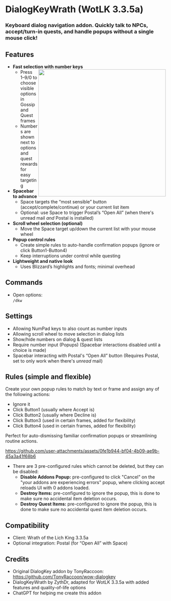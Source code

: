 # DialogKeyWrath (WotLK 3.3.5a)

### Keyboard dialog navigation addon. Quickly talk to NPCs, accept/turn-in quests, and handle popups without a single mouse click!

## Features

- **Fast selection with number keys** <img height="400" float="right" align="right" src="https://github.com/user-attachments/assets/5a63daa2-c67f-4e48-b6ca-f0b4612fd467" />
  - Press 1–9/0 to choose visible options in Gossip and Quest frames
  - Numbers are shown next to options and quest rewards for easy targeting
- **Spacebar to advance**
  - Space targets the “most sensible” button (accept/complete/continue) or your current list item
  - Optional: use Space to trigger Postal’s “Open All” (when there's unread mail *and* Postal is installed)
- **Scroll wheel selection (optional)**
  - Move the Space target up/down the current list with your mouse wheel
- **Popup control rules**
  - Create simple rules to auto-handle confirmation popups (ignore or click Button1-Button4)
  - Keep interruptions under control while questing
- **Lightweight and native look**
  - Uses Blizzard’s highlights and fonts; minimal overhead 

## Commands

- Open options:  
  `/dkw`

## Settings


- Allowing NumPad keys to also count as number inputs 
- Allowing scroll wheel to move selection in dialog lists
- Show/hide numbers on dialog & quest lists
- Require number input (Popups) (Spacebar interactions disabled until a choice is made)
- Spacebar interacting with Postal's “Open All” button (Requires Postal, set to only work when there's *unread* mail)

## Rules (simple and flexible)

Create your own popup rules to match by text or frame and assign any of the following actions:
- Ignore it
- Click Button1 (usually where Accept is)
- Click Button2 (usually where Decline is)
- Click Button3 (used in certain frames, added for flexibility)
- Click Button4 (used in certain frames, added for flexibility)

Perfect for auto-dismissing familiar confirmation popups or streamlining routine actions.  


https://github.com/user-attachments/assets/0fe1b944-bf04-4b09-ae9b-45a3a41f68b6


- There are 3 pre-configured rules which cannot be deleted, but they can be disabled:
  - **Disable Addons Popup:** pre-configured to click "Cancel" on the "your addons are experiencing errors" popup, where clicking accept reloads UI with 0 addons loaded.
  - **Destroy Items:** pre-configured to ignore the popup, this is done to make sure no accidental item deletion occurs.
  - **Destroy Quest Items:** pre-configured to ignore the popup, this is done to make sure no accidental quest item deletion occurs.

## Compatibility

- Client: Wrath of the Lich King 3.3.5a
- Optional integration: Postal (for “Open All” with Space)

## Credits

- Original DialogKey addon by TonyRaccoon:  https://github.com/TonyRaccoon/wow-dialogkey
- DialogKeyWrath by ZythDr, adapted for WotLK 3.3.5a with added features and quality-of-life options
- ChatGPT for helping me create this addon
